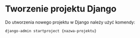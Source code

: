 # Tworzenie projektu Django
Do utworzenia nowego projektu w Django należy użyć komendy:
```commandline
django-admin startproject {nazwa-projektu}
```